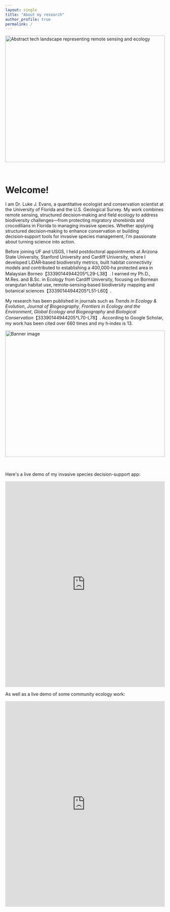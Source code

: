 ```yaml
---
layout: single
title: "About my research"
author_profile: true
permalink: /
---
```


<img src="{{ site.baseurl }}/images/hero_tech.png" alt="Abstract tech landscape representing remote sensing and ecology" style="width:100%; max-height:400px; object-fit: cover; margin-bottom: 2rem;" />

# Welcome!

I am Dr.&nbsp;Luke&nbsp;J.&nbsp;Evans, a quantitative ecologist and conservation scientist at the University of Florida and the U.S.&nbsp;Geological Survey. My work combines remote sensing, structured decision‑making and field ecology to address biodiversity challenges—from protecting migratory shorebirds and crocodilians in Florida to managing invasive species. Whether applying structured decision‑making to enhance conservation or building decision‑support tools for invasive species management, I'm passionate about turning science into action.

Before joining UF and USGS, I held postdoctoral appointments at Arizona State University, Stanford University and Cardiff University, where I developed LiDAR‑based biodiversity metrics, built habitat connectivity models and contributed to establishing a 400,000‑ha protected area in Malaysian Borneo【33390144944205†L29-L38】. I earned my Ph.D., M.Res. and B.Sc. in Ecology from Cardiff University, focusing on Bornean orangutan habitat use, remote‑sensing‑based biodiversity mapping and botanical sciences【33390144944205†L51-L60】.

My research has been published in journals such as *Trends in Ecology & Evolution*, *Journal of Biogeography*, *Frontiers in Ecology and the Environment*, *Global Ecology and Biogeography* and *Biological Conservation*【33390144944205†L70-L78】. According to Google Scholar, my work has been cited over 660 times and my h‑index is 13.

<img src="{{ site.baseurl }}/images/ED1DFF1B-1320-40FE-97D4-B236D34AC9D1_1_105_c.jpeg" alt="Banner image" style="width:100%; max-height:400px; object-fit: cover; margin-bottom: 2rem;" />

Here's a live demo of my invasive species decision-support app:

<iframe src="https://cporosus24.shinyapps.io/FWC_tool_climate_scenarios/"
        width="100%"
        height="650"
        style="border: none;">
</iframe>

As well as a live demo of some community ecology work:

<iframe src="https://cporosus24.shinyapps.io/beetle_app/"
        width="100%"
        height="650"
        style="border: none;">
</iframe>